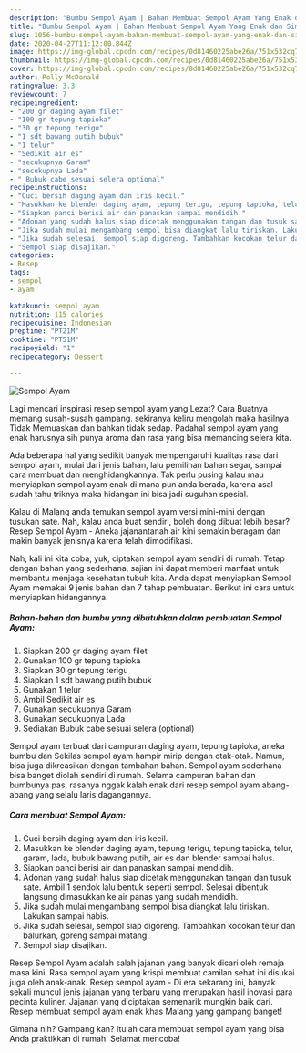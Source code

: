 ```yaml
---
description: "Bumbu Sempol Ayam | Bahan Membuat Sempol Ayam Yang Enak dan Simpel"
title: "Bumbu Sempol Ayam | Bahan Membuat Sempol Ayam Yang Enak dan Simpel"
slug: 1056-bumbu-sempol-ayam-bahan-membuat-sempol-ayam-yang-enak-dan-simpel
date: 2020-04-27T11:12:00.844Z
image: https://img-global.cpcdn.com/recipes/0d81460225abe26a/751x532cq70/sempol-ayam-foto-resep-utama.jpg
thumbnail: https://img-global.cpcdn.com/recipes/0d81460225abe26a/751x532cq70/sempol-ayam-foto-resep-utama.jpg
cover: https://img-global.cpcdn.com/recipes/0d81460225abe26a/751x532cq70/sempol-ayam-foto-resep-utama.jpg
author: Polly McDonald
ratingvalue: 3.3
reviewcount: 7
recipeingredient:
- "200 gr daging ayam filet"
- "100 gr tepung tapioka"
- "30 gr tepung terigu"
- "1 sdt bawang putih bubuk"
- "1 telur"
- "Sedikit air es"
- "secukupnya Garam"
- "secukupnya Lada"
- " Bubuk cabe sesuai selera optional"
recipeinstructions:
- "Cuci bersih daging ayam dan iris kecil."
- "Masukkan ke blender daging ayam, tepung terigu, tepung tapioka, telur, garam, lada, bubuk bawang putih, air es dan blender sampai halus."
- "Siapkan panci berisi air dan panaskan sampai mendidih."
- "Adonan yang sudah halus siap dicetak menggunakan tangan dan tusuk sate. Ambil 1 sendok lalu bentuk seperti sempol. Selesai dibentuk langsung dimasukkan ke air panas yang sudah mendidih."
- "Jika sudah mulai mengambang sempol bisa diangkat lalu tiriskan. Lakukan sampai habis."
- "Jika sudah selesai, sempol siap digoreng. Tambahkan kocokan telur dan balurkan, goreng sampai matang."
- "Sempol siap disajikan."
categories:
- Resep
tags:
- sempol
- ayam

katakunci: sempol ayam 
nutrition: 115 calories
recipecuisine: Indonesian
preptime: "PT21M"
cooktime: "PT51M"
recipeyield: "1"
recipecategory: Dessert

---
```



![Sempol Ayam](https://img-global.cpcdn.com/recipes/0d81460225abe26a/751x532cq70/sempol-ayam-foto-resep-utama.jpg)

Lagi mencari inspirasi resep sempol ayam yang Lezat? Cara Buatnya memang susah-susah gampang. sekiranya keliru mengolah maka hasilnya Tidak Memuaskan dan bahkan tidak sedap. Padahal sempol ayam yang enak harusnya sih punya aroma dan rasa yang bisa memancing selera kita.

Ada beberapa hal yang sedikit banyak mempengaruhi kualitas rasa dari sempol ayam, mulai dari jenis bahan, lalu pemilihan bahan segar, sampai cara membuat dan menghidangkannya. Tak perlu pusing kalau mau menyiapkan sempol ayam enak di mana pun anda berada, karena asal sudah tahu triknya maka hidangan ini bisa jadi suguhan spesial.

Kalau di Malang anda temukan sempol ayam versi mini-mini dengan tusukan sate. Nah, kalau anda buat sendiri, boleh dong dibuat lebih besar? Resep Sempol Ayam - Aneka jajanantanah air kini semakin beragam dan makin banyak jenisnya karena telah dimodifikasi.


Nah, kali ini kita coba, yuk, ciptakan sempol ayam sendiri di rumah. Tetap dengan bahan yang sederhana, sajian ini dapat memberi manfaat untuk membantu menjaga kesehatan tubuh kita. Anda dapat menyiapkan Sempol Ayam memakai 9 jenis bahan dan 7 tahap pembuatan. Berikut ini cara untuk menyiapkan hidangannya.

<!--inarticleads1-->

##### Bahan-bahan dan bumbu yang dibutuhkan dalam pembuatan Sempol Ayam:

1. Siapkan 200 gr daging ayam filet
1. Gunakan 100 gr tepung tapioka
1. Siapkan 30 gr tepung terigu
1. Siapkan 1 sdt bawang putih bubuk
1. Gunakan 1 telur
1. Ambil Sedikit air es
1. Gunakan secukupnya Garam
1. Gunakan secukupnya Lada
1. Sediakan  Bubuk cabe sesuai selera (optional)


Sempol ayam terbuat dari campuran daging ayam, tepung tapioka, aneka bumbu dan Sekilas sempol ayam hampir mirip dengan otak-otak. Namun, bisa juga dikreasikan dengan tambahan bahan. Sempol ayam sederhana bisa banget diolah sendiri di rumah. Selama campuran bahan dan bumbunya pas, rasanya nggak kalah enak dari resep sempol ayam abang-abang yang selalu laris dagangannya. 

<!--inarticleads2-->

##### Cara membuat Sempol Ayam:

1. Cuci bersih daging ayam dan iris kecil.
1. Masukkan ke blender daging ayam, tepung terigu, tepung tapioka, telur, garam, lada, bubuk bawang putih, air es dan blender sampai halus.
1. Siapkan panci berisi air dan panaskan sampai mendidih.
1. Adonan yang sudah halus siap dicetak menggunakan tangan dan tusuk sate. Ambil 1 sendok lalu bentuk seperti sempol. Selesai dibentuk langsung dimasukkan ke air panas yang sudah mendidih.
1. Jika sudah mulai mengambang sempol bisa diangkat lalu tiriskan. Lakukan sampai habis.
1. Jika sudah selesai, sempol siap digoreng. Tambahkan kocokan telur dan balurkan, goreng sampai matang.
1. Sempol siap disajikan.


Resep Sempol Ayam adalah salah jajanan yang banyak dicari oleh remaja masa kini. Rasa sempol ayam yang krispi membuat camilan sehat ini disukai juga oleh anak-anak. Resep sempol ayam - Di era sekarang ini, banyak sekali muncul jenis jajanan yang terbaru yang merupakan hasil inovasi para pecinta kuliner. Jajanan yang diciptakan semenarik mungkin baik dari. Resep membuat sempol ayam enak khas Malang yang gampang banget! 

Gimana nih? Gampang kan? Itulah cara membuat sempol ayam yang bisa Anda praktikkan di rumah. Selamat mencoba!
